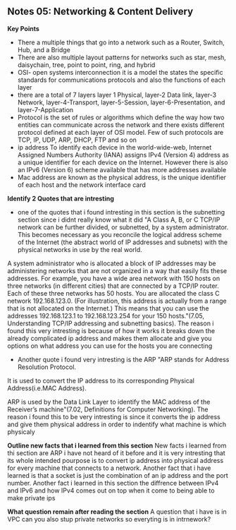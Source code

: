 ## Notes 05: Networking & Content Delivery

**Key Points**
+ There a multiple things that go into a network such as a Router, Switch, Hub, and a Bridge
+ There are also multiple layout patterns for networks such as star, mesh, daisychain, tree, point to point, ring, and hybrid
+ OSI- open systems interconnection it is a model the states the specific standards for communications protocols and also the functions of each layer 
+ there are a total of 7 layers layer 1 Physical, layer-2 Data link, layer-3 Network, layer-4-Transport, layer-5-Session, layer-6-Presentation, and layer-7-Application
+ Protocol is the set of rules or algorithms which define the way how two entities can communicate across the network and there exists different protocol defined at each layer of OSI model. Few of such protocols are TCP, IP, UDP, ARP, DHCP, FTP and so on
+  ip address To identify each device in the world-wide-web, Internet Assigned Numbers Authority (IANA) assigns IPv4 (Version 4) address as a unique identifier for each device on the Internet. However there is also an IPv6 (Version 6) scheme available that has more addresses available
+  Mac address are known as the physical address, is the unique identifier of each host and the network interface card

**Identify 2 Quotes that are intresting**
+ one of the quotes that i found intresting in this section is the subnetting section since i didnt really know what it did "A Class A, B, or C TCP/IP network can be further divided, or subnetted, by a system administrator. This becomes necessary as you reconcile the logical address scheme of the Internet (the abstract world of IP addresses and subnets) with the physical networks in use by the real world.

A system administrator who is allocated a block of IP addresses may be administering networks that are not organized in a way that easily fits these addresses. For example, you have a wide area network with 150 hosts on three networks (in different cities) that are connected by a TCP/IP router. Each of these three networks has 50 hosts. You are allocated the class C network 192.168.123.0. (For illustration, this address is actually from a range that is not allocated on the Internet.) This means that you can use the addresses 192.168.123.1 to 192.168.123.254 for your 150 hosts."(7.05, Understanding TCP/IP addressing and subnetting basics). The reason i found this very intresting is because of how it works it breaks down the already complicated ip address and makes them allocate and give you options on what address you can use for the hosts you are connecting

+ Another quote i found very intresting is the ARP "ARP stands for Address Resolution Protocol.

It is used to convert the IP address to its corresponding Physical Address(i.e.MAC Address).

ARP is used by the Data Link Layer to identify the MAC address of the Receiver’s machine"(7.02, Definitions for Computer Networking). The reason i found this to be very intresting is since it converts the ip address and give them physical address in order to indentify what machine is which physicaly

**Outline new facts that i learned from this section**
New facts i learned from thi section are ARP i have not heard of it before and it is very intresting that its whole intended pourpose is to convert ip address into physical address for every machine that connects to a network. Another fact that i have learned is that a socket is just the combination of an ip address and the port number. Another fact i learned in this section the diffrence between IPv4 and IPv6 and how IPv4 comes out on top when it come to being able to make private ips


**What question remain after reading the section**
A question that i have is in VPC can you also stup private networks so everyting is in intrnework?
